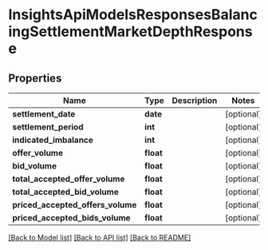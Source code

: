 # InsightsApiModelsResponsesBalancingSettlementMarketDepthResponse

## Properties
Name | Type | Description | Notes
------------ | ------------- | ------------- | -------------
**settlement_date** | **date** |  | [optional] 
**settlement_period** | **int** |  | [optional] 
**indicated_imbalance** | **int** |  | [optional] 
**offer_volume** | **float** |  | [optional] 
**bid_volume** | **float** |  | [optional] 
**total_accepted_offer_volume** | **float** |  | [optional] 
**total_accepted_bid_volume** | **float** |  | [optional] 
**priced_accepted_offers_volume** | **float** |  | [optional] 
**priced_accepted_bids_volume** | **float** |  | [optional] 

[[Back to Model list]](../README.md#documentation-for-models) [[Back to API list]](../README.md#documentation-for-api-endpoints) [[Back to README]](../README.md)

